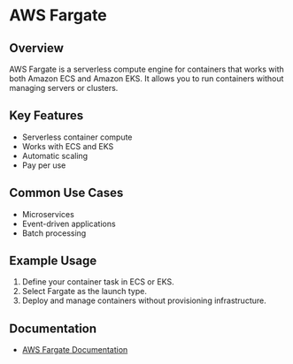 # AWS Fargate

## Overview
AWS Fargate is a serverless compute engine for containers that works with both Amazon ECS and Amazon EKS. It allows you to run containers without managing servers or clusters.

## Key Features
- Serverless container compute
- Works with ECS and EKS
- Automatic scaling
- Pay per use

## Common Use Cases
- Microservices
- Event-driven applications
- Batch processing

## Example Usage
1. Define your container task in ECS or EKS.
2. Select Fargate as the launch type.
3. Deploy and manage containers without provisioning infrastructure.

## Documentation
- [AWS Fargate Documentation](https://docs.aws.amazon.com/fargate/)
